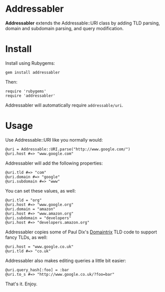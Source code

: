 Addressabler
=

**Addressabler** extends the Addressable::URI class by adding TLD parsing, domain and subdomain parsing, and query modification.

Install
==

Install using Rubygems:

	gem install addressabler

Then:

	require 'rubygems'
	require 'addressabler'

Addressabler will automatically require `addressable/uri`.

Usage
==

Use Addressable::URI like you normally would:

	@uri = Addressable::URI.parse("http://www.google.com/")
	@uri.host #=> "www.google.com"

Addressabler will add the following properties:

	@uri.tld #=> "com"
	@uri.domain #=> "google"
	@uri.subdomain #=> "www"

You can set these values, as well:

	@uri.tld = "org"
	@uri.host #=> "www.google.org"
	@uri.domain = "amazon"
	@uri.host #=> "www.amazon.org"
	@uri.subdomain = "developers"
	@uri.host #=> "developers.amazon.org"

Addressabler copies some of Paul Dix's [Domaintrix](https://github.com/pauldix/domainatrix) TLD code to support fancy TLDs, as well:

	@uri.host = "www.google.co.uk"
	@uri.tld #=> "co.uk"

Addressabler also makes editing queries a little bit easier:

	@uri.query_hash[:foo] = :bar
	@uri.to_s #=> "http://www.google.co.uk/?foo=bar"

That's it. Enjoy.
